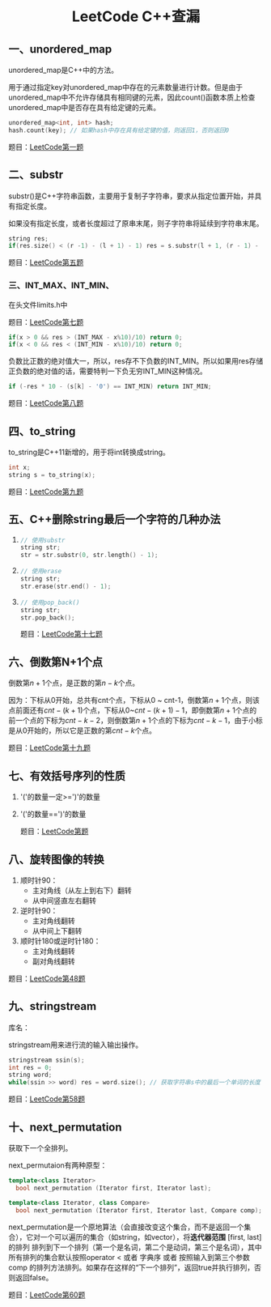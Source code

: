 <h1><center>LeetCode C++查漏</center></h1>

## 一、unordered_map

unordered_map是C++中的方法。

用于通过指定key对unordered_map中存在的元素数量进行计数。但是由于unordered_map中不允许存储具有相同键的元素，因此count()函数本质上检查unordered_map中是否存在具有给定键的元素。

```c++
unordered_map<int, int> hash;
hash.count(key); // 如果hash中存在具有给定键的值，则返回1，否则返回0
```

题目：<a href = "https://leetcode-cn.com/problems/two-sum/">LeetCode第一题</a>



## 二、substr

substr()是C++字符串函数，主要用于复制子字符串，要求从指定位置开始，并具有指定长度。

如果没有指定长度，或者长度超过了原串末尾，则子字符串将延续到字符串末尾。

```c++
string res;
if(res.size() < (r -1) - (l + 1) - 1) res = s.substr(l + 1, (r - 1) - (l + 1) + 1);
```

题目：<a href = "https://leetcode-cn.com/problems/longest-palindromic-substring/">LeetCode第五题</a>



### 三、INT_MAX、INT_MIN、

在头文件limits.h中

题目：<a href="https://leetcode-cn.com/problems/reverse-integer/">LeetCode第七题</a>

```c++
if(x > 0 && res > (INT_MAX - x%10)/10) return 0;
if(x < 0 && res < (INT_MIN - x%10)/10) return 0;
```

负数比正数的绝对值大一，所以，res存不下负数的INT_MIN。所以如果用res存储正负数的绝对值的话，需要特判一下负无穷INT_MIN这种情况。

```c++
if (-res * 10 - (s[k] - '0') == INT_MIN) return INT_MIN;
```

题目：<a href="https://leetcode-cn.com/problems/string-to-integer-atoi/">LeetCode第八题</a>



## 四、to_string

to_string是C++11新增的，用于将int转换成string。

```c++
int x;
string s = to_string(x);
```

题目：<a href="https://leetcode-cn.com/problems/palindrome-number/">LeetCode第九题</a>



## 五、C++删除string最后一个字符的几种办法

1. ```c++
   // 使用substr
   string str;
   str = str.substr(0, str.length() - 1);
   ```

2. ```c++
   // 使用erase
   string str;
   str.erase(str.end() - 1);
   ```

3. ```c++
   // 使用pop_back()
   string str;
   str.pop_back();
   ```

   题目：<a href="https://leetcode-cn.com/problems/letter-combinations-of-a-phone-number/">LeetCode第十七题</a>



## 六、倒数第N+1个点

倒数第$n+1$个点，是正数的第$n-k$个点。

因为：下标从0开始，总共有cnt个点，下标从0 ~ cnt-1，倒数第$n+1$个点，则该点前面还有$cnt - (k+1)$个点，下标从$0$~$cnt-(k+1) - 1$，即倒数第$n+1$个点的前一个点的下标为$cnt-k-2$，则倒数第$n+1$个点的下标为$cnt-k-1$，由于小标是从0开始的，所以它是正数的第$cnt-k$个点。

题目：<a href="https://leetcode-cn.com/problems/remove-nth-node-from-end-of-list/">LeetCode第十九题</a>



## 七、有效括号序列的性质

1. '('的数量一定>=')'的数量

2. '('的数量==')'的数量

   题目：<a href="https://leetcode-cn.com/problems/remove-nth-node-from-end-of-list/">LeetCode第题</a>



## 八、旋转图像的转换

1. 顺时针90：
   * 主对角线（从左上到右下）翻转
   * 从中间竖直左右翻转
2. 逆时针90：
   * 主对角线翻转
   * 从中间上下翻转
3. 顺时针180或逆时针180：
   * 主对角线翻转
   * 副对角线翻转

题目：<a href="https://leetcode-cn.com/problems/rotate-image/">LeetCode第48题</a>



## 九、stringstream

库名：<sstream>

stringstream用来进行流的输入输出操作。

```c++
stringstream ssin(s);
int res = 0;
string word;
while(ssin >> word) res = word.size(); // 获取字符串s中的最后一个单词的长度
```

题目：<a href="https://leetcode-cn.com/problems/length-of-last-word/">LeetCode第58题</a>



## 十、next_permutation

获取下一个全排列。

next_permutaion有两种原型：

```c++
template<class Iterator>
  bool next_permutation (Iterator first, Iterator last);

template<class Iterator, class Compare>
  bool next_permutation (Iterator first, Iterator last, Compare comp);
```

next_permutation是一个原地算法（会直接改变这个集合，而不是返回一个集合），它对一个可以遍历的集合（如string，如vector），将**迭代器范围** [first, last] 的排列 排列到下一个排列（第一个是名词，第二个是动词，第三个是名词），其中所有排列的集合默认按照operator < 或者 字典序 或者 按照输入到第三个参数 comp 的排列方法排列。如果存在这样的“下一个排列”，返回true并执行排列，否则返回false。

题目：<a href="https://leetcode-cn.com/problems/permutation-sequence/">LeetCode第60题</a>
